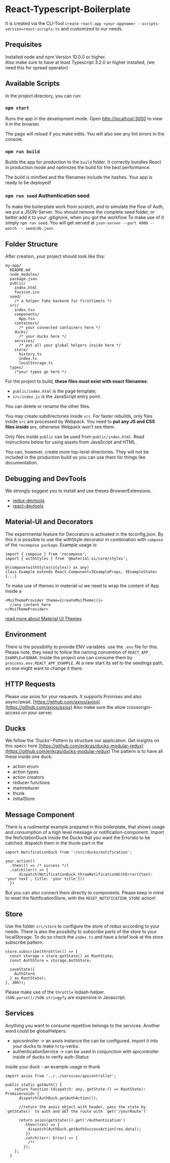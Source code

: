 # React-Typescript-Boilerplate

It is created via the CLI-Tool `create-react-app <your-appname> --scripts-version=react-scripts-ts` and customized to our needs.

## Prequisites

Installed node and npm Version 10.0.0 or higher.  
Also make sure to have at least Typescript 3.2.0 or higher installed, (we need this for spread operator)

## Available Scripts

In the project directory, you can run:

### `npm start`

Runs the app in the development mode.
Open [http://localhost:3000](http://localhost:3000) to view it in the browser.

The page will reload if you make edits.
You will also see any lint errors in the console.

### `npm run build`

Builds the app for production to the `build` folder.
It correctly bundles React in production mode and optimizes the build for the best performance.

The build is minified and the filenames include the hashes.
Your app is ready to be deployed!

### `npm run seed` Authentication seed

To make the boilerplate work from scratch, and to simulate the flow of Auth, we put a JSON-Server.
You should remove the complete seed folder, or better add it to your .gitignore, when you got the workflow
To make use of it simply `npm run seed`. You will get served at `json-server --port 4000 --watch -- seed/db.json`.

## Folder Structure

After creation, your project should look like this:

```
my-app/
  README.md
  node_modules/
  package.json
  public/
    index.html
    favicon.ico
  seed/
    /* a helper fake backend for firsttimers */
  src/
    index.tsx
    components/
      App.tsx
    containers/
      /* your connected containers here */
    ducks/
      /* your ducks here */
    services/
      /* put all your global helpers inside here */
    store/
      history.ts
      index.ts
      localStorage.ts
  types/
    /*your types go here */
```

For the project to build, **these files must exist with exact filenames**:

- `public/index.html` is the page template;
- `src/index.js` is the JavaScript entry point.

You can delete or rename the other files.

You may create subdirectories inside `src`. For faster rebuilds, only files inside `src` are processed by Webpack.
You need to **put any JS and CSS files inside `src`**, otherwise Webpack won’t see them.

Only files inside `public` can be used from `public/index.html`.
Read instructions below for using assets from JavaScript and HTML.

You can, however, create more top-level directories.
They will not be included in the production build so you can use them for things like documentation.

## Debugging and DevTools

We strongly suggest you to install and use theses BrowserExtensions.

- [redux-devtools](https://chrome.google.com/webstore/detail/redux-devtools/lmhkpmbekcpmknklioeibfkpmmfibljd)
- [react-devtools](https://chrome.google.com/webstore/detail/react-developer-tools/fmkadmapgofadopljbjfkapdkoienihi)

## Material-UI and Decorators

The experimental feature for Decorators is activated in the tsconfig.json. By this it is possible to use
the withStyle decorator in combination with `compose` of the `recompose package`.
Example usage is:

```
import { compose } from 'recompose';
import { withStyles } from '@material-ui/core/styles';

@(compose(withStyles(styles)) as any)
class Example extends React.Component<IExampleProps, IExampleState> {...}
```

To make use of themes in material-ui we need to wrap the content of App inside a

```
<MuiThemeProvider theme={createMuiTheme()}>
  //any content here
</MuiThemeProvider>
```

[read more about Material UI Themes](https://material-ui.com/customization/themes/)

## Environment

There is the possibility to provide ENV variables. use the `.env` file for this.
Please note, they need to follow the naming convention of `REACT_APP_` `EXAMPLE=FOOBAR`.
Inside the project one can consume them by `proccess.env.REACT_APP_EXAMPLE`.
At a new start its set to the seedings path, so one might want to change it there.

## HTTP Requests

Please use axios for your requests. It supports Promises and also async/await.
[https://github.com/axios/axios](https://github.com/axios/axios)
Also make sure the allow crossorigin-access on your server.

## Ducks

We follow the 'Ducks'-Pattern to structure our application. Get insights on this specc here
[https://github.com/erikras/ducks-modular-redux](https://github.com/erikras/ducks-modular-redux)
The pattern is to have all these inside one duck:

- action enum
- action types
- action creators
- reducer functions
- mainreducer
- thunk
- initialStore

## Message Component

There is a rudimental example prepared in this boilerplate, that shows usage and consumption of a high level
message or notification-component.
Import the NofictationDuck inside the Ducks that you want the Errorsto to be catched.
dispatch them in the thunk-part in the

```
import NotificationDuck from '~/src/ducks/notification';

your.action()
  .then(() => /* success */)
  .catch((err) => {
      dispatch(NotificationDuck.throwNotificationWithError({text: 'your text', title: 'your title'}))
  })
```

But you can also connect them directly to components. Please keep in mind to reset the NotificationStore, with the `RESET_NOTIFICATION_STORE` action!

## Store

Use the folder `src/store` to configure the store of redux according to your needs. There is also the possibilty to subscribe parts of the store to your localStorage. To do so check the `index.ts` and have a brief look at the store subscribe pattern.

```
store.subscribe(throttle(() => {
  const storage = store.getState() as RootState;
  const AuthStore = storage.AuthStore;

  saveState({
    AuthStore
  } as RootState);
}, 300));
```

Please make use of the `throttle` lodash-helper. `JSON.parse()/JSON.stringyfy` are expensive in Javascript.

## Services

Anything you want to consume repetitive belongs to the services. Another word could be globalHelpers.

- apicontroller -> an axois instance the can be configured. import it into your ducks to make `http`-verbs.
- authenticationService -> can be used in conjunction with apicontroller inside of ducks to verify auth-Status

inside your duck - an example usage in thunk

```
import axios from '../../services/apicontroller';

public static getAuth() {
    return function (dispatch: any, getState:() => RootState): Promise<void> {
      dispatch(AuthDuck.getAuthAction());

      //return the axois object with header, pass the state by `getState()` to auth and GET the route with `get('/yourRoute')`

      return axios(getState()).get('/Authentication')
        .then((res) => {
          dispatch(AuthDuck.getAuthSuccessAction(res.data));
         })
        .catch((err: Error) => {
          /**
        });
    };
  }
```
